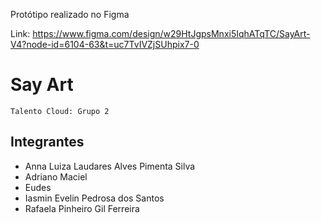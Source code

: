 Protótipo realizado no Figma

Link: https://www.figma.com/design/w29HtJgpsMnxi5IqhATqTC/SayArt-V4?node-id=6104-63&t=uc7TvIVZjSUhpix7-0

# Say Art

`Talento Cloud: Grupo 2`


## Integrantes

* Anna Luiza Laudares Alves Pimenta Silva
* Adriano Maciel
* Eudes
* Iasmin Evelin Pedrosa dos Santos
* Rafaela Pinheiro Gil Ferreira


